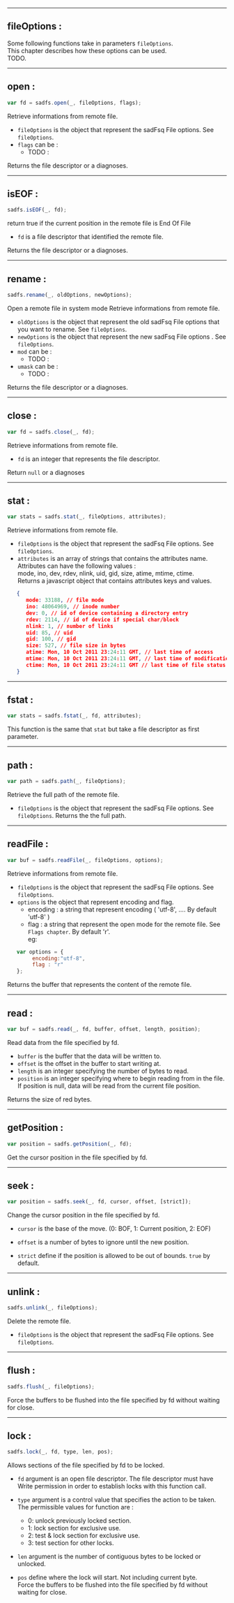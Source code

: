 
-------------
## fileOptions :  
Some following functions take in parameters `fileOptions`.  
This chapter describes how these options can be used.  
TODO.

-------------
## open :
``` javascript
var fd = sadfs.open(_, fileOptions, flags);  
```
Retrieve informations from remote file.  

* `fileOptions` is the object that represent the sadFsq File options. See `fileOptions`.   
* `flags` can be :
   * TODO :

Returns the file descriptor or a diagnoses.  


-------------
## isEOF :
``` javascript
sadfs.isEOF(_, fd);  
```
return true if the current position in the remote file is End Of File

* `fd` is a file descriptor that identified the remote file.   

Returns the file descriptor or a diagnoses.  


-------------
## rename :
``` javascript
sadfs.rename(_, oldOptions, newOptions);  
```
Open a remote file in system mode
Retrieve informations from remote file.  

* `oldOptions` is the object that represent the old sadFsq File options that you want to rename. See `fileOptions`.   
* `newOptions` is the object that represent the new sadFsq File options . See `fileOptions`.   
* `mod` can be :
   * TODO :
* `umask` can be :
   * TODO :

Returns the file descriptor or a diagnoses.  


-------------
## close :
``` javascript
var fd = sadfs.close(_, fd);  
```
Retrieve informations from remote file.  

* `fd` is an integer that represents the file descriptor.  

Return `null` or a diagnoses  


-------------
## stat :
``` javascript
var stats = sadfs.stat(_, fileOptions, attributes);  
```
Retrieve informations from remote file.  

* `fileOptions` is the object that represent the sadFsq File options. See `fileOptions`.
* `attributes` is an array of strings that contains the attributes name.  
   Attributes can have the following values :  
   mode, ino, dev, rdev, nlink, uid, gid, size, atime, mtime, ctime.  
Returns a javascript object that contains attributes keys and values.  
``` json
   { 
      mode: 33188, // file mode  
      ino: 48064969, // inode number  
      dev: 0, // id of device containing a directory entry  
      rdev: 2114, // id of device if special char/block  
      nlink: 1, // number of links  
      uid: 85, // uid  
      gid: 100, // gid  
      size: 527, // file size in bytes  
      atime: Mon, 10 Oct 2011 23:24:11 GMT, // last time of access  
      mtime: Mon, 10 Oct 2011 23:24:11 GMT, // last time of modification  
      ctime: Mon, 10 Oct 2011 23:24:11 GMT // last time of file status change  
   }
``` 


-------------
## fstat :
``` javascript
var stats = sadfs.fstat(_, fd, attributes);  
```
This function is the same that `stat` but take a file descriptor as first parameter.  


-------------
## path :
``` javascript
var path = sadfs.path(_, fileOptions);  
```
Retrieve the full path of the remote file.  

* `fileOptions` is the object that represent the sadFsq File options. See `fileOptions`.
Returns the the full path.  

-------------
## readFile :  
``` javascript  
var buf = sadfs.readFile(_, fileOptions, options);  
```
Retrieve informations from remote file.  

* `fileOptions` is the object that represent the sadFsq File options. See `fileOptions`.  
* `options` is the object that represent encoding and flag.  
    * encoding : a string that represent encoding ( 'utf-8', .... By default 'utf-8' )
    * flag : a string that represent the open mode for the remote file. See `Flags chapter`. 
    By default 'r'.  
  eg:  
``` javascript
   var options = {  
        encoding:"utf-8",
        flag : "r"
   };  
```
Returns the buffer that represents the content of the remote file.  


-------------
## read :  
``` javascript  
var buf = sadfs.read(_, fd, buffer, offset, length, position);  
```
Read data from the file specified by fd. 
* `buffer` is the buffer that the data will be written to.  
* `offset` is the offset in the buffer to start writing at.  
* `length` is an integer specifying the number of bytes to read.  
* `position` is an integer specifying where to begin reading from in the file. If position is null, data will be read from the current file position.  

Returns the size of red bytes.  

-------------
## getPosition :  
``` javascript  
var position = sadfs.getPosition(_, fd);  
```
Get the cursor position in the file specified by fd. 

-------------
## seek :  
``` javascript  
var position = sadfs.seek(_, fd, cursor, offset, [strict]);  
```
Change the cursor position in the file specified by fd. 

* `cursor` is the base of the move. (0: BOF, 1: Current position, 2: EOF)  
* `offset` is a number of bytes to ignore until the new position.  

* `strict` define if the position is allowed to be out of bounds. `true` by default.  

-------------
## unlink :  
``` javascript  
sadfs.unlink(_, fileOptions);  
```
Delete the remote file. 

* `fileOptions` is the object that represent the sadFsq File options. See `fileOptions`.  

-------------
## flush :  
``` javascript  
sadfs.flush(_, fileOptions);  
```
Force the buffers to be flushed into the file specified by fd without waiting for close.  

-------------
## lock :  
``` javascript  
sadfs.lock(_, fd, type, len, pos);  
```
Allows sections of the file specified by fd to be locked.  

* `fd` argument is an open file descriptor. The file descriptor must have Write permission in order to establish locks with this function call.  

* `type` argument is a control value that specifies the action to be taken. The permissible values for function are :  
   * 0: unlock previously locked section.  
   * 1: lock section for exclusive use.  
   * 2: test & lock section for exclusive use.  
   * 3: test section for other locks.  
* `len` argument is the number of contiguous bytes to be locked or unlocked.  

* `pos` define where the lock will start. Not including current byte.  
Force the buffers to be flushed into the file specified by fd without waiting for close.  
